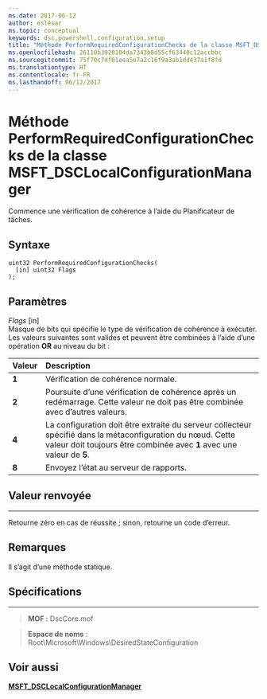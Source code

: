 ```yaml
---
ms.date: 2017-06-12
author: eslesar
ms.topic: conceptual
keywords: dsc,powershell,configuration,setup
title: "Méthode PerformRequiredConfigurationChecks de la classe MSFT_DSCLocalConfigurationManager"
ms.openlocfilehash: 26110b3920104da7343b8d55cf63440c12accbbc
ms.sourcegitcommit: 75f70c7df01eea5e7a2c16f9a3ab1dd437a1f8fd
ms.translationtype: HT
ms.contentlocale: fr-FR
ms.lasthandoff: 06/12/2017
---
```

# <a name="performrequiredconfigurationchecks-method-of-the-msftdsclocalconfigurationmanager-class"></a>Méthode PerformRequiredConfigurationChecks de la classe MSFT_DSCLocalConfigurationManager

Commence une vérification de cohérence à l’aide du Planificateur de tâches.

<a name="syntax"></a>Syntaxe
------

```mof
uint32 PerformRequiredConfigurationChecks(
  [in] uint32 Flags
);
```

<a name="parameters"></a>Paramètres
----------

*Flags* \[in\]  
Masque de bits qui spécifie le type de vérification de cohérence à exécuter. Les valeurs suivantes sont valides et peuvent être combinées à l’aide d’une opération **OR** au niveau du bit :

|Valeur |Description |
|:--- |:---|
|**1** | Vérification de cohérence normale. |
|**2** | Poursuite d’une vérification de cohérence après un redémarrage. Cette valeur ne doit pas être combinée avec d’autres valeurs. |
|**4** | La configuration doit être extraite du serveur collecteur spécifié dans la métaconfiguration du nœud. Cette valeur doit toujours être combinée avec **1** avec une valeur de **5**. |
|**8** | Envoyez l’état au serveur de rapports. |

## <a name="return-value"></a>Valeur renvoyée
------------

Retourne zéro en cas de réussite ; sinon, retourne un code d’erreur.

## <a name="remarks"></a>Remarques

Il s’agit d’une méthode statique.

## <a name="requirements"></a>Spécifications
------------
>**MOF :** DscCore.mof

>**Espace de noms** : Root\Microsoft\Windows\DesiredStateConfiguration


## <a name="see-also"></a>Voir aussi


[**MSFT_DSCLocalConfigurationManager**](msft-dsclocalconfigurationmanager.md)


 

 



